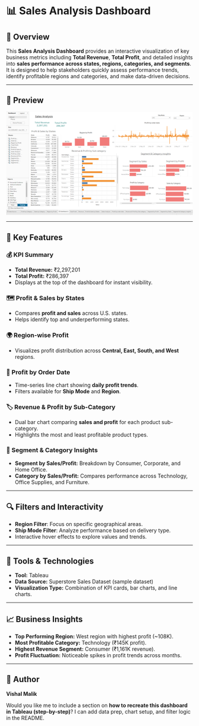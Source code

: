 # 📊 Sales Analysis Dashboard

## 📝 Overview

This **Sales Analysis Dashboard** provides an interactive visualization of key business metrics including **Total Revenue**, **Total Profit**, and detailed insights into **sales performance across states, regions, categories, and segments**.
It is designed to help stakeholders quickly assess performance trends, identify profitable regions and categories, and make data-driven decisions.

---

## 📸 Preview

![Sales Analysis Dashboard](Screenshot%202025-10-24%20155918.png)

---

## 🚀 Key Features

### 💰 KPI Summary

* **Total Revenue:** ₹2,297,201
* **Total Profit:** ₹286,397
* Displays at the top of the dashboard for instant visibility.

### 🗺️ Profit & Sales by States

* Compares **profit and sales** across U.S. states.
* Helps identify top and underperforming states.

### 🌍 Region-wise Profit

* Visualizes profit distribution across **Central, East, South, and West** regions.

### 📅 Profit by Order Date

* Time-series line chart showing **daily profit trends**.
* Filters available for **Ship Mode** and **Region**.

### 🏷️ Revenue & Profit by Sub-Category

* Dual bar chart comparing **sales and profit** for each product sub-category.
* Highlights the most and least profitable product types.

### 👥 Segment & Category Insights

* **Segment by Sales/Profit:** Breakdown by Consumer, Corporate, and Home Office.
* **Category by Sales/Profit:** Compares performance across Technology, Office Supplies, and Furniture.

---

## 🔍 Filters and Interactivity

* **Region Filter**: Focus on specific geographical areas.
* **Ship Mode Filter**: Analyze performance based on delivery type.
* Interactive hover effects to explore values and trends.

---

## 🧰 Tools & Technologies

* **Tool:** Tableau
* **Data Source:** Superstore Sales Dataset (sample dataset)
* **Visualization Type:** Combination of KPI cards, bar charts, and line charts.

---

## 📈 Business Insights

* **Top Performing Region:** West region with highest profit (~108K).
* **Most Profitable Category:** Technology (₹145K profit).
* **Highest Revenue Segment:** Consumer (₹1,161K revenue).
* **Profit Fluctuation:** Noticeable spikes in profit trends across months.

---

## 👤 Author

**Vishal Malik**


Would you like me to include a section on **how to recreate this dashboard in Tableau (step-by-step)**?
I can add data prep, chart setup, and filter logic in the README.
